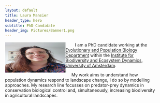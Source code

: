 ```yaml
---
layout: default
title: Laura Mansier
header_type: hero
subtitle: PhD Candidate
header_img: Pictures/Banner1.png
---
```



<img src="Pictures/Foto Laura 1.jpeg" align="left" width="200" height="100">  &nbsp;&nbsp;
&nbsp;&nbsp;&nbsp;&nbsp; I am a PhD candidate working at the [Evolutionary and Population Biology Department](https://ibed.uva.nl/content/research-departments/epb/epb.html) within the [Institute for Biodiversity and Ecosystem Dynamics](https://ibed.uva.nl/), [University of Amsterdam](https://www.uva.nl/).

&nbsp;&nbsp;&nbsp;&nbsp;  My work aims to understand how population dynamics respond to landscape change, I do so by modelling approaches. My research line focusses on predator-prey dynamics in conservation biological control and, simultaneously, increasing biodiversity in agricultural landscapes. 
